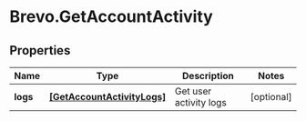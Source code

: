 # Brevo.GetAccountActivity

## Properties
Name | Type | Description | Notes
------------ | ------------- | ------------- | -------------
**logs** | [**[GetAccountActivityLogs]**](GetAccountActivityLogs.md) | Get user activity logs | [optional] 


